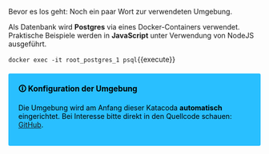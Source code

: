 Bevor es los geht: Noch ein paar Wort zur verwendeten Umgebung.

Als Datenbank wird **Postgres** via eines Docker-Containers verwendet. Praktische Beispiele werden in **JavaScript** unter Verwendung von NodeJS ausgeführt.

`docker exec -it root_postgres_1 psql`{{execute}}

<div style="background: #29bfff; width: 100%; border-radius: 3px; box-sizing: border-box; padding: 20px; margin: 20px 0; color: black">
    <div style="position: relative; font-size: 110%; font-weight: bold">🛈 Konfiguration der Umgebung</div>
    <p>Die Umgebung wird am Anfang dieser Katacoda <strong>automatisch</strong> eingerichtet. Bei Interesse bitte direkt in den Quellcode schauen: <a href="https://github.com/florianfrey1/katacoda-scenarios/tree/main/starschema">GitHub</a>.</p>
</div>